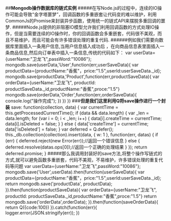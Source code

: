 ##**Mongodb操作数据库的链式实例**
#####在写Node.js的过程中，连续的IO操作可能会导致“金字塔噩梦”，回调函数的多重嵌套让代码变的难以维护，利用CommonJs的Promise来封装异步函数，使用统一的链式API来摆脱多重回调的噩梦.
#####Node.js提供的非阻塞IO模型允许我们利用回调函数的方式处理IO操作，但是当需要连续的IO操作时，你的回调函数会多重嵌套，代码很不美观，而且不易维护，而且可能会有许多错误处理的重复代码.
######例如我们需要向数据库里面插入一条用户信息,当用户信息插入成功后 ，在向商品信息表里面插入一条商品信息,然后向订单表中插入一条信息,传统的代码如下：
    var userData={userName:"卫龙飞",passWord:"10086"};
    mongodb.save(userData,'User',function(err,userSaveData){
         var productData={productName:"香蕉"，price:"1.5",userId:userSaveData._id};
         mongodb.save(productData,'Product',function(err,productSaveData){
              var orderData={userName:"卫龙飞", productId: productSaveData._id,productName:"香蕉",proce:"1.5"}
              mongodb.save(orderData,'Order',function(err,orderSaveData){
                console.log("操作完成");
            }) 
         })
    })
###**但是我们这里利用Q将save操作进行一个封装**
    save: function(collection, data) {
        var currentTime = this.getProcessedCurrentTime();
        if (data && data.length) {
            var _len = data.length;
            for (var i = 0; i < _len; i++) {
                data[i].createTime = currentTime;
                data[i].isDeleted = false;
            }
        } else {
            data['createTime'] = currentTime;
            data['isDeleted'] = false;
        }
        var deferred = Q.defer();
        this._db.collection(collection).insert(data, {
            w: 1
        }, function(err, datas) {
            if (err) {
                deferred.reject(new Error(err));//返回一个错误信息
            } else {
                deferred.resolve(datas.ops[0]);//返回一个正确的处理结果
            }
        });
        return deferred.promise;
    }
#####那么我调用封装好的save方法,将整个操作写链式的方式,就可以避免函数多重嵌套，代码不美观，不易维护，许多错误处理的重复代码等问题
    var userData={userName:"卫龙飞",passWord:"10086"};
    mongodb.save('User',userData).then(function(userSaveData){
        var productData={productName:"香蕉"，price:"1.5",userId:userSaveData._id}; 
        return mongodb.save('productData', productData);
    }).then(function(productSaveData){
        var orderData={userName:"卫龙飞", productId: productSaveData._id,productName:"香蕉",proce:"1.5"}
        return mongodb.save('orderData',orderData);
    }).then(function(saveOrderData){
        return Q({code:100})
    }).catch(function(err){
       logger.error(JSON.stringify(err));
    })